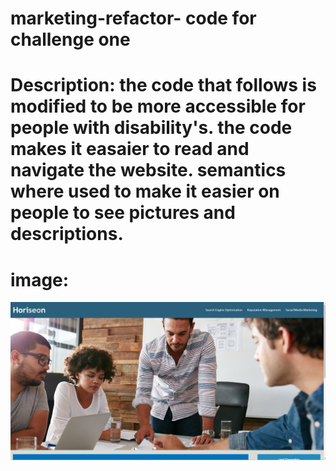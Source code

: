 # marketing-refactor- code for challenge one

# Description: the code that follows is modified to be more accessible for people with disability's. the code makes it easaier to read and navigate the website. semantics where used to make it easier on people to see pictures and descriptions.

# image: 
![website-img](./assets/images/Screenshot%202023-08-24%20181005.png)


